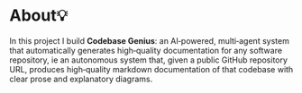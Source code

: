 # About💡

In this project I build **Codebase Genius**: an AI‑powered, multi‑agent system 
that automatically generates high‑quality documentation for any software repository, ie an autonomous system that, given a public GitHub repository URL, produces high‑quality markdown documentation of that codebase with clear prose and explanatory diagrams.
